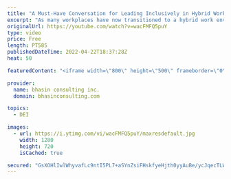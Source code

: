 ```yaml
---
title: "A Must-Have Conversation for Leading Inclusively in Hybrid Work Environments"
excerpt: "As many workplaces have now transitioned to a hybrid work environment, it's important to understand the inclusion considerations that may arise for leaders and their teams. In this video, DEI expert Ritu Bhasin breaks down a key conversation leaders must have with team members in order to cultivate inclusive"
originalUrl: https://youtube.com/watch?v=wacFMFQ5puY
type: video
price: Free
length: PT58S
publishedDateTime: 2022-04-22T18:37:28Z
heat: 50

featuredContent: "<iframe width=\"800\" height=\"500\" frameborder=\"0\" src=\"https://www.youtube.com/embed/wacFMFQ5puY\" allow=\"accelerometer; autoplay; encrypted-media; gyroscope; picture-in-picture\" allowfullscreen></iframe>"

provider:
  name: bhasin consulting inc.
  domain: bhasinconsulting.com

topics:
  - DEI

images:
  - url: https://i.ytimg.com/vi/wacFMFQ5puY/maxresdefault.jpg
    width: 1280
    height: 720
    isCached: true

secured: "GsXOHlIwlWhyvafLc9ntI5PL7+aSYnZsiFHskfyeHjth0yyAuBe/ycJqecTLWewINbBpit2i5kXJ0wAdC41rlK3gka3LE928vNL4kEtXuws9iPsHVlG6q30qWhCMx7u5Wyqf44KpaJEEN9aEU67rRfkzXph9lZWp98iKVKufnTxx03czaNlt9lg0xxD7T81E+hTWEZIzjSQMJtKwT/yZiCvXzXmcYJVQdO2x/DAHj/Ivrku+WJaiVS5FEwd1LzCRzxbFdGMOOU97yLxEJKR7eBjnVRWKGJR/LmEs+CU8sYzLbxlLSxhepVBl5jGI6RJSgsqhznCT0dbRlMEhW9rdyRcawj3qoluDW8l/UWHo/VtguycC3X2AVqeG+Dbwm9PTLPSwl5QBsxEA692DZ6QR+w==;PJ+uyfmglcD6Ez/y+icQzw=="
---
```



